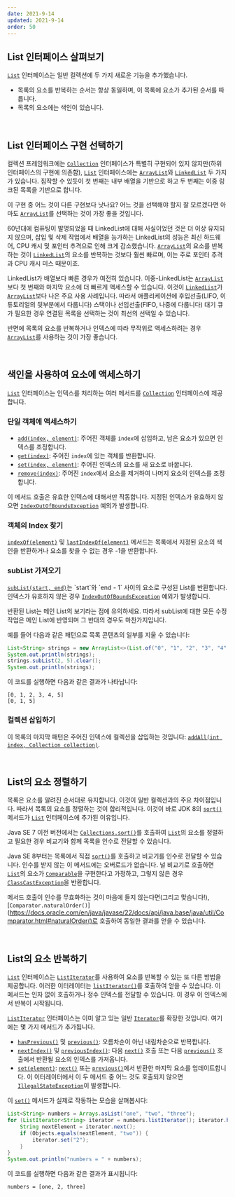 ```yaml
---
date: 2021-9-14
updated: 2021-9-14
order: 50
---
```

## List 인터페이스 살펴보기

[`List`](https://docs.oracle.com/en/java/javase/22/docs/api/java.base/java/util/List.html) 인터페이스는 일반 컬렉션에 두 가지 새로운 기능을 추가했습니다.

- 목록의 요소를 반복하는 순서는 항상 동일하며, 이 목록에 요소가 추가된 순서를 따릅니다.
- 목록의 요소에는 색인이 있습니다.

 

## List 인터페이스 구현 선택하기

컬렉션 프레임워크에는 [`Collection`](https://docs.oracle.com/en/java/javase/22/docs/api/java.base/java/util/Collection.html) 인터페이스가 특별히 구현되어 있지 않지만(하위 인터페이스의 구현에 의존함), [`List`](https://docs.oracle.com/en/java/javase/22/docs/api/java.base/java/util/List.html) 인터페이스에는 [`ArrayList`](https://docs.oracle.com/en/java/javase/22/docs/api/java.base/java/util/ArrayList.html)와 [`LinkedList`](https://docs.oracle.com/en/java/javase/22/docs/api/java.base/java/util/LinkedList.html) 두 가지가 있습니다. 짐작할 수 있듯이 첫 번째는 내부 배열을 기반으로 하고 두 번째는 이중 링크된 목록을 기반으로 합니다.

이 구현 중 어느 것이 다른 구현보다 낫나요? 어느 것을 선택해야 할지 잘 모르겠다면 아마도 [`ArrayList`](https://docs.oracle.com/en/java/javase/22/docs/api/java.base/java/util/ArrayList.html)를 선택하는 것이 가장 좋을 것입니다.

60년대에 컴퓨팅이 발명되었을 때 LinkedList에 대해 사실이었던 것은 더 이상 유지되지 않으며, 삽입 및 삭제 작업에서 배열을 능가하는 LinkedList의 성능은 최신 하드웨어, CPU 캐시 및 포인터 추격으로 인해 크게 감소했습니다. [`ArrayList`](https://docs.oracle.com/en/java/javase/22/docs/api/java.base/java/util/ArrayList.html)의 요소를 반복하는 것이 [`LinkedList`](https://docs.oracle.com/en/java/javase/22/docs/api/java.base/java/util/LinkedList.html)의 요소를 반복하는 것보다 훨씬 빠르며, 이는 주로 포인터 추격과 CPU 캐시 미스 때문이죠.

LinkedList가 배열보다 빠른 경우가 여전히 있습니다. 이중-LinkedList는 [`ArrayList`](https://docs.oracle.com/en/java/javase/22/docs/api/java.base/java/util/ArrayList.html)보다 첫 번째와 마지막 요소에 더 빠르게 액세스할 수 있습니다. 이것이 [`LinkedList`](https://docs.oracle.com/en/java/javase/22/docs/api/java.base/java/util/LinkedList.html)가 [`ArrayList`](https://docs.oracle.com/en/java/javase/22/docs/api/java.base/java/util/ArrayList.html)보다 나은 주요 사용 사례입니다. 따라서 애플리케이션에 후입선출(LIFO, 이 튜토리얼의 뒷부분에서 다룹니다) 스택이나 선입선출(FIFO, 나중에 다룹니다) 대기 큐가 필요한 경우 연결된 목록을 선택하는 것이 최선의 선택일 수 있습니다.

반면에 목록의 요소를 반복하거나 인덱스에 따라 무작위로 액세스하려는 경우 [`ArrayList`](https://docs.oracle.com/en/java/javase/22/docs/api/java.base/java/util/ArrayList.html)를 사용하는 것이 가장 좋습니다.

 

## 색인을 사용하여 요소에 액세스하기

[`List`](https://docs.oracle.com/en/java/javase/22/docs/api/java.base/java/util/List.html) 인터페이스는 인덱스를 처리하는 여러 메서드를 [`Collection`](https://docs.oracle.com/en/java/javase/22/docs/api/java.base/java/util/Collection.html) 인터페이스에 제공합니다.

### 단일 객체에 액세스하기

- [`add(index, element)`](https://docs.oracle.com/en/java/javase/22/docs/api/java.base/java/util/List.html#add(int,E)): 주어진 객체를 `index`에 삽입하고, 남은 요소가 있으면 인덱스를 조정합니다.
- [`get(index)`](https://docs.oracle.com/en/java/javase/22/docs/api/java.base/java/util/List.html#get(int)): 주어진 `index`에 있는 객체를 반환합니다.
- [`set(index, element)`](https://docs.oracle.com/en/java/javase/22/docs/api/java.base/java/util/List.html#set(int,E)): 주어진 인덱스의 요소를 새 요소로 바꿉니다.
- [`remove(index)`](https://docs.oracle.com/en/java/javase/22/docs/api/java.base/java/util/List.html#remove(int)): 주어진 `index`에서 요소를 제거하여 나머지 요소의 인덱스를 조정합니다.

이 메서드 호출은 유효한 인덱스에 대해서만 작동합니다. 지정된 인덱스가 유효하지 않으면 [`IndexOutOfBoundsException`](https://docs.oracle.com/en/java/javase/22/docs/api/java.base/java/lang/IndexOutOfBoundsException.html) 예외가 발생합니다.

### 객체의 Index 찾기

[`indexOf(element)`](https://docs.oracle.com/en/java/javase/22/docs/api/java.base/java/util/List.html#indexOf(java.lang.Object)) 및 [`lastIndexOf(element)`](https://docs.oracle.com/en/java/javase/22/docs/api/java.base/java/util/List.html#lastIndexOf(java.lang.Object)) 메서드는 목록에서 지정된 요소의 색인을 반환하거나 요소를 찾을 수 없는 경우 -1을 반환합니다.

### subList 가져오기

[`subList(start, end)`](https://docs.oracle.com/en/java/javase/22/docs/api/java.base/java/util/List.html#subList(int,int))는 `start`와 `end - 1` 사이의 요소로 구성된 List를 반환합니다. 인덱스가 유효하지 않은 경우 [`IndexOutOfBoundsException`](https://docs.oracle.com/en/java/javase/22/docs/api/java.base/java/lang/IndexOutOfBoundsException.html) 예외가 발생합니다.

반환된 List는 메인 List의 보기라는 점에 유의하세요. 따라서 subList에 대한 모든 수정 작업은 메인 List에 반영되며 그 반대의 경우도 마찬가지입니다.

예를 들어 다음과 같은 패턴으로 목록 콘텐츠의 일부를 지울 수 있습니다:

```java
List<String> strings = new ArrayList<>(List.of("0", "1", "2", "3", "4", "5"));
System.out.println(strings);
strings.subList(2, 5).clear();
System.out.println(strings);
```

이 코드를 실행하면 다음과 같은 결과가 나타납니다:

```text
[0, 1, 2, 3, 4, 5]
[0, 1, 5]
```

### 컬렉션 삽입하기

이 목록의 마지막 패턴은 주어진 인덱스에 컬렉션을 삽입하는 것입니다: [`addAll(int index, Collection collection)`](https://docs.oracle.com/en/java/javase/22/docs/api/java.base/java/util/List.html#addAll(int,java.util.Collection)).

 

## List의 요소 정렬하기

목록은 요소를 알려진 순서대로 유지합니다. 이것이 일반 컬렉션과의 주요 차이점입니다. 따라서 목록의 요소를 정렬하는 것이 합리적입니다. 이것이 바로 JDK 8의 [`sort()`](https://docs.oracle.com/en/java/javase/22/docs/api/java.base/java/util/List.html#sort(java.util.Comparator)) 메서드가 [`List`](https://docs.oracle.com/en/java/javase/22/docs/api/java.base/java/util/List.html) 인터페이스에 추가된 이유입니다.

Java SE 7 이전 버전에서는 [`Collections.sort()`](https://docs.oracle.com/en/java/javase/22/docs/api/java.base/java/util/List.html)를 호출하여 [`List`](https://docs.oracle.com/en/java/javase/22/docs/api/java.base/java/util/Collections.html#sort(java.util.List))의 요소를 정렬하고 필요한 경우 비교기와 함께 목록을 인수로 전달할 수 있습니다.

Java SE 8부터는 목록에서 직접 [`sort()`](https://docs.oracle.com/en/java/javase/22/docs/api/java.base/java/util/List.html#sort(java.util.Comparator))를 호출하고 비교기를 인수로 전달할 수 있습니다. 인수를 받지 않는 이 메서드에는 오버로드가 없습니다. 널 비교기로 호출하면 [`List`](https://docs.oracle.com/en/java/javase/22/docs/api/java.base/java/util/List.html)의 요소가 [`Comparable`](https://docs.oracle.com/en/java/javase/22/docs/api/java.base/java/lang/Comparable.html)을 구현한다고 가정하고, 그렇지 않은 경우 [`ClassCastException`](https://docs.oracle.com/en/java/javase/22/docs/api/java.base/java/lang/ClassCastException.html)을 반환합니다.

메서드 호출이 인수를 무효화하는 것이 마음에 들지 않는다면(그리고 맞습니다!), [`Comparator.naturalOrder()`](https://docs.oracle.com/en/java/javase/22/docs/api/java.base/java/util/Comparator.html#naturalOrder()로 호출하여 동일한 결과를 얻을 수 있습니다.

 

## List의 요소 반복하기

[`List`](https://docs.oracle.com/en/java/javase/22/docs/api/java.base/java/util/List.html) 인터페이스는 [`ListIterator`](https://docs.oracle.com/en/java/javase/22/docs/api/java.base/java/util/ListIterator.html)를 사용하여 요소를 반복할 수 있는 또 다른 방법을 제공합니다. 이러한 이터레이터는 [`listIterator()`](https://docs.oracle.com/en/java/javase/22/docs/api/java.base/java/util/List.html#listIterator())를 호출하여 얻을 수 있습니다. 이 메서드는 인자 없이 호출하거나 정수 인덱스를 전달할 수 있습니다. 이 경우 이 인덱스에서 반복이 시작됩니다.

[`ListIterator`](https://docs.oracle.com/en/java/javase/22/docs/api/java.base/java/util/ListIterator.html) 인터페이스는 이미 알고 있는 일반 [`Iterator`](https://docs.oracle.com/en/java/javase/22/docs/api/java.base/java/util/Iterator.html)를 확장한 것입니다. 여기에는 몇 가지 메서드가 추가됩니다.

- [`hasPrevious()`](https://docs.oracle.com/en/java/javase/22/docs/api/java.base/java/util/ListIterator.html#hasPrevious()) 및 [`previous()`](https://docs.oracle.com/en/java/javase/22/docs/api/java.base/java/util/ListIterator.html#previous()): 오름차순이 아닌 내림차순으로 반복합니다.
- [`nextIndex()`](https://docs.oracle.com/en/java/javase/22/docs/api/java.base/java/util/ListIterator.html#nextIndex()) 및 [`previousIndex()`](https://docs.oracle.com/en/java/javase/22/docs/api/java.base/java/util/ListIterator.html#previousIndex()): 다음 [`next()`](https://docs.oracle.com/en/java/javase/22/docs/api/java.base/java/util/ListIterator.html#next()) 호출 또는 다음 [`previous()`](https://docs.oracle.com/en/java/javase/22/docs/api/java.base/java/util/ListIterator.html#previous()) 호출에서 반환될 요소의 인덱스를 가져옵니다.
- [`set(element)`](https://docs.oracle.com/en/java/javase/22/docs/api/java.base/java/util/ListIterator.html#set(E)): [`next()`](https://docs.oracle.com/en/java/javase/22/docs/api/java.base/java/util/ListIterator.html#next()) 또는 [`previous()`](https://docs.oracle.com/en/java/javase/22/docs/api/java.base/java/util/ListIterator.html#previous())에서 반환한 마지막 요소를 업데이트합니다. 이 이터레이터에서 이 두 메서드 중 어느 것도 호출되지 않으면 [`IllegalStateException`](https://docs.oracle.com/en/java/javase/22/docs/api/java.base/java/lang/IllegalStateException.html)이 발생합니다.

이 [`set()`](https://docs.oracle.com/en/java/javase/22/docs/api/java.base/java/util/ListIterator.html#set(E)) 메서드가 실제로 작동하는 모습을 살펴봅시다:

```java
List<String> numbers = Arrays.asList("one", "two", "three");
for (ListIterator<String> iterator = numbers.listIterator(); iterator.hasNext();) {
    String nextElement = iterator.next();
    if (Objects.equals(nextElement, "two")) {
        iterator.set("2");
    }
}
System.out.println("numbers = " + numbers);
```

이 코드를 실행하면 다음과 같은 결과가 표시됩니다:

```text
numbers = [one, 2, three]
```
